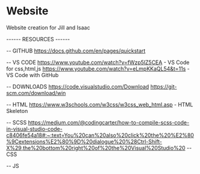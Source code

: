 # Website
Website creation for Jill and Isaac


------ RESOURCES ------

-- GITHUB
https://docs.github.com/en/pages/quickstart

-- VS CODE
https://www.youtube.com/watch?v=fWzp5lZ5CEA - VS Code for css,html,js
https://www.youtube.com/watch?v=eLmpKKaQL54&t=11s - VS Code with GitHub

-- DOWNLOADS
https://code.visualstudio.com/Download
https://git-scm.com/download/win 

-- HTML
https://www.w3schools.com/w3css/w3css_web_html.asp - HTML Skeleton

-- SCSS
https://medium.com/@codingcarter/how-to-compile-scss-code-in-visual-studio-code-c8406fe54a18#:~:text=You%20can%20also%20click%20the%20%E2%80%9Cextensions%E2%80%9D%20dialogue%20%28Ctrl-Shift-X%29,the%20bottom%20right%20of%20the%20Visual%20Studio%20
-- CSS


-- JS